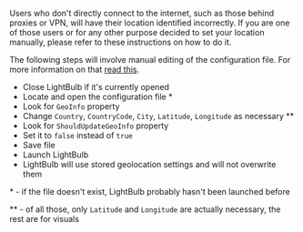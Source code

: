 Users who don't directly connect to the internet, such as those behind proxies or VPN, will have their location identified incorrectly. If you are one of those users or for any other purpose decided to set your location manually, please refer to these instructions on how to do it.

The following steps will involve manual editing of the configuration file. For more information on that [read this](https://github.com/Tyrrrz/LightBulb/wiki/Config-file).

- Close LightBulb if it's currently opened
- Locate and open the configuration file \*
- Look for `GeoInfo` property
- Change `Country`, `CountryCode`, `City`, `Latitude`, `Longitude` as necessary \**
- Look for `ShouldUpdateGeoInfo` property
- Set it to `false` instead of `true`
- Save file
- Launch LightBulb
- LightBulb will use stored geolocation settings and will not overwrite them

\* - if the file doesn't exist, LightBulb probably hasn't been launched before

\** - of all those, only `Latitude` and `Longitude` are actually necessary, the rest are for visuals